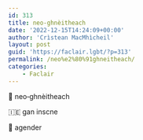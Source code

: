 ```yaml
---
id: 313
title: neo‑ghnèitheach
date: '2022-12-15T14:24:09+00:00'
author: 'Crìstean MacMhìcheil'
layout: post
guid: 'https://faclair.lgbt/?p=313'
permalink: /neo%e2%80%91ghneitheach/
categories:
    - Faclair
---
```


&#x1f3f4;&#xe0067;&#xe0062;&#xe0073;&#xe0063;&#xe0074;&#xe007f; neo‑ghnèitheach

&#x1f1ee;&#x1f1ea; gan inscne

&#x1f3f4;&#xe0067;&#xe0062;&#xe0065;&#xe006e;&#xe0067;&#xe007f; agender